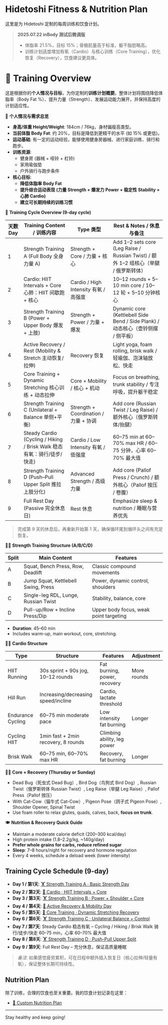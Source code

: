 # Hidetoshi Fitness & Nutrition Plan

这里是为 Hidetoshi 定制的每周训练和饮食计划。

> **2025.07.22 inBody 测试后微调版**
> - 体脂率 21.5%，目标 15%；骨骼肌量高于标准，躯干脂肪略高。
> - 训练计划适度增加有氧（Cardio）与核心训练（Core Training），优化恢复（Recovery），饮食建议更具体。

# 📅 Training Overview

这是根据你的**个人情况与目标**，为你定制的**训练计划概要**。整体计划将围绕降低体脂率（Body Fat %）、提升力量（Strength）、发展运动能力展开，并保持高度的计划适应性。

👤 **个人情况与需求总览**

- **身高/体重 Height/Weight**: 184cm / 76kg，身材偏瘦高类型。
- **当前体脂 Body Fat**: 约 20%，目标是降低到更精干的水平 (如 15% 或更低)。
- **运动基础**: 有一定的运动经验，能够使用健身房器械、进行家庭训练、骑行和跑步。
- **训练资源**:
  - 健身房 (器械 + 哑铃 + 杠铃)
  - 家用瑜伽垫
  - 户外骑行与跑步条件
- **核心目标**:
  - **降低体脂率 Body Fat**
  - **提升综合运动表现 (力量 Strength + 爆发力 Power + 稳定性 Stability + 心肺 Cardio)**
  - **建立可长期持续的训练习惯**

📅 **Training Cycle Overview (9-day cycle)**

| 天数 Day | Training Content / 训练内容 | Type 类型 | Rest & Notes / 休息与备注 |
|-----|------------------|------|--------------|
| 1 | Strength Training A (Full Body 全身力量 A) | Strength + Core / 力量 + 核心 | Add 1–2 sets core (Leg Raise / Russian Twist) / 额外 1–2 组核心（举腿 / 俄罗斯转体） |
| 2 | Cardio: HIIT Intervals + Core 心肺：HIIT 间歇跑 + 核心 | Cardio / High Intensity 有氧 / 高强度 | 10–12 rounds + 5–10 min core / 10–12 轮 + 5–10 分钟核心 |
| 3 | Strength Training B (Power + Upper Body 爆发 + 上肢) | Strength + Power / 力量 + 爆发 | Dynamic core (Kettlebell Side Bend / Side Plank) / 动态核心（壶铃侧摆 / 侧平板） |
| 4 | Active Recovery / Rest (Mobility & Stretch 主动恢复/拉伸) | Recovery 恢复 | Light yoga, foam rolling, brisk walk / 轻瑜伽、泡沫轴放松、快走 |
| 5 | Core Training + Dynamic Stretching 核心训练 + 动态拉伸 | Core + Mobility / 核心 + 机动 | Focus on breathing, trunk stability / 专注呼吸，提升躯干稳定 |
| 6 | Strength Training C (Unilateral + Balance 单侧+平衡) | Strength + Coordination / 力量 + 协调 | Add core (Russian Twist / Leg Raise) / 额外核心（俄罗斯转体/抬腿） |
| 7 | Steady Cardio (Cycling / Hiking / Brisk Walk 稳态有氧：骑行/徒步/快走) | Cardio / Low Intensity 有氧 / 低强度 | 60–75 min at 60–70% max HR / 60–75 分钟，心率 60–70% 最大值 |
| 8 | Strength Training D (Push–Pull Upper Split 推拉上肢分化) | Advanced Strength / 高级力量 | Add core (Pallof Press / Crunch) / 额外核心（Pallof 按压 / 卷腹） |
| 9 | Full Rest Day (Passive 完全休息日) | Rest 休息 | Emphasize sleep & nutrition / 睡眠与营养优先 |

> 完成第 9 天的休息后，再重新开始第 1 天，确保循环尾到循环头之间有充足恢复。

🏋️‍♂️ **Strength Training Structure (A/B/C/D)**

| Split | Main Content                        | Features                              |
|-------|-------------------------------------|---------------------------------------|
| A     | Squat, Bench Press, Row, Deadlift   | Classic compound movements            |
| B     | Jump Squat, Kettlebell Swing, Press | Power, dynamic control, shoulders     |
| C     | Single-leg RDL, Lunge, Russian Twist| Stability, balance, core              |
| D     | Pull-up/Row + Incline Press/Dip     | Upper body focus, weak point targeting|

- **Duration**: 45–60 min
- Includes warm-up, main workout, core, stretching.

🏃‍♂️ **Cardio Structure**

| Type          | Structure                                | Features                              | Adjustment |
|---------------|------------------------------------------|---------------------------------------|-----------|
| HIIT Running  | 30s sprint + 90s jog, 10–12 rounds       | Fat burning, power, recovery          | More rounds|
| Hill Run      | Increasing/decreasing speed/incline      | Cardio, lactate threshold             |           |
| Endurance Cycling | 60–75 min moderate pace               | Low intensity fat burning             | Longer     |
| Cycling HIIT  | 1min fast + 2min recovery, 8 rounds     | Climbing ability, leg power           |           |
| Brisk Walk    | 60–75 min, 60–70% max HR                | Recovery, fat burning                 | Longer     |

🧘‍♂️ **Core + Recovery (Thursday or Sunday)**

- Dead Bug（死虫式 Dead Bug）, Bird Dog（鸟狗式 Bird Dog）, Russian Twist（俄罗斯转体 Russian Twist）, Leg Raise（举腿 Leg Raise）, Pallof Press（Pallof 按压）
- With Cat-Cow（猫牛式 Cat-Cow）, Pigeon Pose（鸽子式 Pigeon Pose）, Shoulder Opener, Spinal Twist
- Use foam roller to relax glutes, quads, calves, back, **focus on trunk**.

🍽️ **Nutrition & Recovery Quick Guide**

- Maintain a moderate calorie deficit (200–300 kcal/day)
- High protein intake (1.8–2.2g/kg, ~140g/day)
- **Prefer whole grains for carbs, reduce refined sugar**
- **Sleep**: 7–8 hours/night for recovery and hormone regulation
- Every 4 weeks, schedule a deload week (lower intensity)


## Training Cycle Schedule (9-day)

- **Day 1 / 第1天**: [🏋️ Strength Training A · Basic Strength Day](./🏋️%20Strength%20Training%20A%20-%20Basic%20Strength%20Day.md)
- **Day 2 / 第2天**: [🏃 Cardio · HIIT Intervals + Core](./🏃%20Cardio%20-%20HIIT%20Intervals%20+%20Core.md)
- **Day 3 / 第3天**: [🏋️ Strength Training B · Power + Shoulder + Core](./🏋️%20Strength%20Training%20B%20-%20Power%20+%20Shoulder%20+%20Core.md)
- **Day 4 / 第4天**: [🧘 Active Recovery & Mobility Day](./🧘%20Active%20Recovery%20-%20Mobility%20&%20Stretch%20Day.md)
- **Day 5 / 第5天**: [🧘 Core Training · Dynamic Stretching Recovery](./🧘%20Core%20Training%20+%20Dynamic%20Stretching%20Recovery.md)
- **Day 6 / 第6天**: [🏋️ Strength Training C · Unilateral Balance + Control](./🏋️%20Strength%20Training%20C%20-%20Unilateral%20Balance%20+%20Control.md)
- **Day 7 / 第7天**: Steady Cardio 稳态有氧 – Cycling / Hiking / Brisk Walk 骑行/徒步/快走 60–75 min，心率 60–70% 最大值
- **Day 8 / 第8天**: [🏋️ Strength Training D · Push–Pull Upper Split](./🏋️%20Strength%20Training%20D%20-%20Push-Pull%20Upper%20Split.md)
- **Day 9 / 第9天**: Full Rest Day – 充分休息，保证高质量睡眠

> *备注*: 如果感觉疲劳累积，可在日程中额外插入恢复日（核心拉伸/轻量有氧），保证整体长期可持续性。

## Nutrition Plan

除了训练，合理的饮食也至关重要。我的饮食计划记录在这里：

- [🥗 Custom Nutrition Plan](./🥗%20定制饮食方案.md)

---

Stay healthy and keep going! 